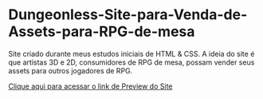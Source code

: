 # Dungeonless-Site-para-Venda-de-Assets-para-RPG-de-mesa
 Site criado durante meus estudos iniciais de HTML & CSS. A ideia do site é que artistas 3D e 2D, consumidores de RPG de mesa, possam vender seus assets para outros jogadores de RPG.

 [Clique aqui para acessar o link de Preview do Site](https://htmlpreview.github.io/?https://github.com/GuilhermeAbdalla/Dungeonless-Site-para-Venda-de-Assets-para-RPG-de-mesa/blob/main/Landing%20Page/index.html)
